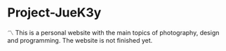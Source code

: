 # Project-JueK3y
〽️ This is a personal website with the main topics of photography, design and programming. The website is not finished yet.
